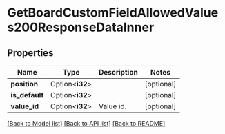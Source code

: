 # GetBoardCustomFieldAllowedValues200ResponseDataInner

## Properties

Name | Type | Description | Notes
------------ | ------------- | ------------- | -------------
**position** | Option<**i32**> |  | [optional]
**is_default** | Option<**i32**> |  | [optional]
**value_id** | Option<**i32**> | Value id. | [optional]

[[Back to Model list]](../README.md#documentation-for-models) [[Back to API list]](../README.md#documentation-for-api-endpoints) [[Back to README]](../README.md)


